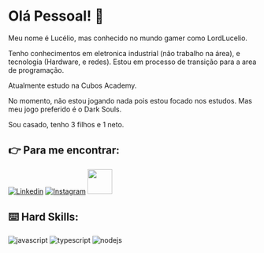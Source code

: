 # Olá Pessoal! :vulcan_salute:

Meu nome é Lucélio, mas conhecido no mundo gamer como LordLucelio.

Tenho conhecimentos em eletronica industrial (não trabalho na área), e tecnologia (Hardware, e redes). Estou em processo de transição para a area de programação.

Atualmente estudo na Cubos Academy.

No momento, não estou jogando nada pois estou focado nos estudos. Mas meu jogo preferido é o Dark Souls.

Sou casado, tenho 3 filhos e 1 neto.

## :point_right: Para me encontrar:

[![Linkedin](https://img.shields.io/badge/LinkedIn-0077B5?style=for-the-badge&logo=linkedin&logoColor=white)](https://www.linkedin.com/in/lucelio-andrade/)
[![Instagram](https://img.shields.io/badge/Instagram-E4405F?style=for-the-badge&logo=instagram&logoColor=white)](https://www.instagram.com/lucelio.andrade/)
<a href="mailto:lucelio.andrade@gmail.com">
<img src="https://media.tenor.com/kXp0f-dmTXAAAAAi/%E6%94%B6%E5%88%B0-%E5%B7%A5%E4%BD%9C.gif" width="50px" />
</a>

## :keyboard: Hard Skills:

![javascript](https://img.shields.io/badge/JavaScript-323330?style=for-the-badge&logo=javascript&logoColor=F7DF1E)
![typescript](https://img.shields.io/badge/TypeScript-007ACC?style=for-the-badge&logo=typescript&logoColor=white)
![nodejs](https://img.shields.io/badge/Node%20js-339933?style=for-the-badge&logo=nodedotjs&logoColor=white)
